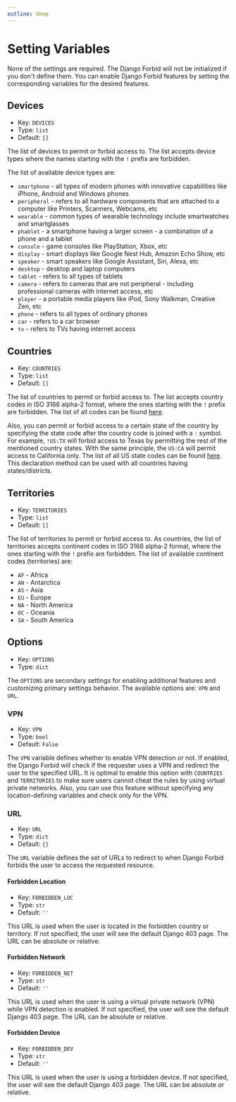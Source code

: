 ```yaml
---
outline: deep
---
```


# Setting Variables

None of the settings are required. The Django Forbid will not be initialized if you don't define them. You can enable
Django Forbid features by setting the corresponding variables for the desired features.

## Devices

- Key: `DEVICES`
- Type: `list`
- Default: `[]`

The list of devices to permit or forbid access to. The list accepts device types where the names starting with the `!`
prefix are forbidden.

The list of available device types are:

- `smartphone` - all types of modern phones with innovative capabilities like iPhone, Android and Windows phones
- `peripheral` - refers to all hardware components that are attached to a computer like Printers, Scanners, Webcams, etc
- `wearable` - common types of wearable technology include smartwatches and smartglasses
- `phablet` - a smartphone having a larger screen - a combination of a phone and a tablet
- `console` - game consoles like PlayStation, Xbox, etc
- `display` - smart displays like Google Nest Hub, Amazon Echo Show, etc
- `speaker` - smart speakers like Google Assistant, Siri, Alexa, etc
- `desktop` - desktop and laptop computers
- `tablet` - refers to all types of tablets
- `camera` - refers to cameras that are not peripheral - including professional cameras with internet access, etc
- `player` - a portable media players like iPod, Sony Walkman, Creative Zen, etc
- `phone` - refers to all types of ordinary phones
- `car` - refers to a car browser
- `tv` - refers to TVs having internet access

## Countries

- Key: `COUNTRIES`
- Type: `list`
- Default: `[]`

The list of countries to permit or forbid access to. The list accepts country codes in ISO 3166 alpha-2 format, where
the ones starting with the `!` prefix are forbidden. The list of all codes can be
found [here](https://www.iban.com/country-codes).

Also, you can permit or forbid access to a certain state of the country by specifying the state code after the country
code is joined with a `:` symbol. For example, `!US:TX` will forbid access to Texas by permitting the rest of the
mentioned country states. With the same principle, the `US:CA` will permit access to California only. The list of all US
state codes can be found [here](https://wikipedia.org/wiki/List_of_states_and_territories_of_the_United_States). This
declaration method can be used with all countries having states/districts.

## Territories

- Key: `TERRITORIES`
- Type: `list`
- Default: `[]`

The list of territories to permit or forbid access to. As countries, the list of territories accepts continent codes in
ISO 3166 alpha-2 format, where the ones starting with the `!` prefix are forbidden. The list of available continent
codes (territories) are:

- `AF` - Africa
- `AN` - Antarctica
- `AS` - Asia
- `EU` - Europe
- `NA` - North America
- `OC` - Oceania
- `SA` - South America

## Options

- Key: `OPTIONS`
- Type: `dict`

The `OPTIONS` are secondary settings for enabling additional features and customizing primary settings behavior. The
available options are: `VPN` and `URL`.

### VPN

- Key: `VPN`
- Type: `bool`
- Default: `False`

The `VPN` variable defines whether to enable VPN detection or not. If enabled, the Django Forbid will check if the
requester uses a VPN and redirect the user to the specified URL. It is optimal to enable this option with `COUNTRIES`
and `TERRITORIES` to make sure users cannot cheat the rules by using virtual private networks. Also, you can use this
feature without specifying any location-defining variables and check only for the VPN.

### URL

- Key: `URL`
- Type: `dict`
- Default: `{}`

The `URL` variable defines the set of URLs to redirect to when Django Forbid forbids the user to access the requested
resource.

#### Forbidden Location

- Key: `FORBIDDEN_LOC`
- Type: `str`
- Default: `''`

This URL is used when the user is located in the forbidden country or territory. If not specified, the user will see
the default Django 403 page. The URL can be absolute or relative.

#### Forbidden Network

- Key: `FORBIDDEN_NET`
- Type: `str`
- Default: `''`

This URL is used when the user is using a virtual private network (VPN) while VPN detection is enabled. If not
specified, the user will see the default Django 403 page. The URL can be absolute or relative.

#### Forbidden Device

- Key: `FORBIDDEN_DEV`
- Type: `str`
- Default: `''`

This URL is used when the user is using a forbidden device. If not specified, the user will see the default Django 403
page. The URL can be absolute or relative.
